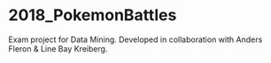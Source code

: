 # 2018_PokemonBattles

Exam project for Data Mining. Developed in collaboration with Anders Fleron & Line Bay Kreiberg.
